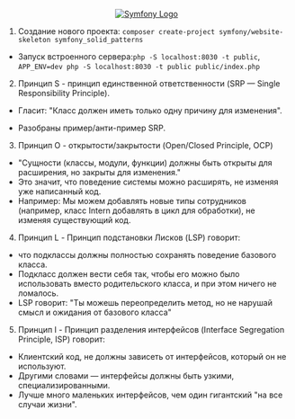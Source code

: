 <p align="center"><a href="https://symfony.com" target="_blank">
    <img src="https://symfony.com/logos/symfony_dynamic_01.svg" alt="Symfony Logo"></a>
</p>

1. Создание нового проекта:
`composer create-project symfony/website-skeleton symfony_solid_patterns`

- Запуск встроенного сервера:`php -S localhost:8030 -t public`,
`APP_ENV=dev php -S localhost:8030 -t public public/index.php`

2. Принцип S - принцип единственной ответственности (SRP — Single Responsibility Principle).
- Гласит: "Класс должен иметь только одну причину для изменения".

- Разобраны пример/анти-пример SRP.
 
3. Принцип O - открытости/закрытости (Open/Closed Principle, OCP)
- "Сущности (классы, модули, функции) должны быть открыты для расширения, но закрыты для изменения."
- Это значит, что поведение системы можно расширять, не изменяя уже написанный код.
- Например: Мы можем добавлять новые типы сотрудников (например, класс Intern добавлять в цикл для обработки), не изменяя существующий код.

4. Принцип L - Принцип подстановки Лисков (LSP) говорит:
- что подклассы должны полностью сохранять поведение базового класса.
- Подкласс должен вести себя так, чтобы его можно было использовать вместо родительского класса, 
и при этом ничего не ломалось.
- LSP говорит: "Ты можешь переопределить метод, но не нарушай смысл и ожидания от базового класса"

5. Принцип I - Принцип разделения интерфейсов (Interface Segregation Principle, ISP) говорит:
- Клиентский код, не должны зависеть от интерфейсов, который он не используют.
- Другими словами — интерфейсы должны быть узкими, специализированными.
- Лучше много маленьких интерфейсов, чем один гигантский "на все случаи жизни".
